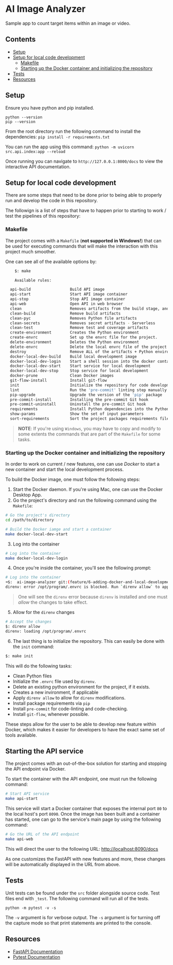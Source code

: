 # AI Image Analyzer

Sample app to count target items within an image or video.

## Contents

- [Setup](#setup)
- [Setup for local code development](#setup-for-local-code-development)
  - [Makefile](#makefile)
  - [Starting up the Docker container and initializing the repository](#starting-up-the-docker-container-and-initializing-the-repository)
- [Tests](#tests)
- [Resources](#resources)

## Setup

Ensure you have python and pip installed.

```shell
python --version
pip --version
```

From the root directory run the following command to install the
dependencies: `pip install -r requirements.txt`

You can run the app using this command: `python -m uvicorn src.api.index:app --reload`

Once running you can navigate to `http://127.0.0.1:8000/docs` to view the
interactive API documentation.

## Setup for local code development

There are some steps that need to be done prior to being able to
properly run and develop the code in this repository.

The followign is a list of steps that have to happen prior to starting to
work / test the pipelines of this repository:

### Makefile

The project comes with a `Makefile` (**not supported in Windows!**)
that can be used for executing commands that will make the interaction
with this project much smoother.

One can see all of the available options by:

```bash
    $: make

    Available rules:

  api-build                 Build API image
  api-start                 Start API image container
  api-stop                  Stop API image container
  api-web                   Open API in web browser
  clean                     Removes artifacts from the build stage, and other common Python artifacts.
  clean-build               Remove build artifacts
  clean-pyc                 Removes Python file artifacts
  clean-secrets             Removes secret artifacts - Serverless
  clean-test                Remove test and coverage artifacts
  create-environment        Creates the Python environment
  create-envrc              Set up the envrc file for the project.
  delete-environment        Deletes the Python environment
  delete-envrc              Delete the local envrc file of the project
  destroy                   Remove ALL of the artifacts + Python environments
  docker-local-dev-build    Build local development image
  docker-local-dev-login    Start a shell session into the docker container
  docker-local-dev-start    Start service for local development
  docker-local-dev-stop     Stop service for local development
  docker-prune              Clean Docker images
  git-flow-install          Install git-flow
  init                      Initialize the repository for code development
  lint                      Run the 'pre-commit' linting step manually
  pip-upgrade               Upgrade the version of the 'pip' package
  pre-commit-install        Installing the pre-commit Git hook
  pre-commit-uninstall      Uninstall the pre-commit Git hook
  requirements              Install Python dependencies into the Python environment
  show-params               Show the set of input parameters
  sort-requirements         Sort the project packages requirements file
```

> **NOTE**: If you're using `Windows`, you may have to copy and modify to some
> extents the commands that are part of the `Makefile` for some tasks.

### Starting up the Docker container and initializing the repository

In order to work on current / new features, one can use *Docker* to
start a new container and start the local development process.

To build the Docker image, one must follow the following steps:

1. Start the Docker daemon. If you're using Mac, one can use the
Docker Desktop App.
2. Go the project's directory and run the following command using the `Makefile`:
```bash
# Go the project's directory
cd /path/to/directory

# Build the Docker iamge and start a container
make docker-local-dev-start
```
3. Log into the container
```bash
# Log into the container
make docker-local-dev-login
```

4. Once you're inside the container, you'll see the following prompt:

```bash
# Log into the container
➜$:  ai-image-analyzer git:(feature/6-adding-docker-and-local-development) make docker-local-dev-login
direnv: error /opt/program/.envrc is blocked. Run `direnv allow` to approve its content
```
> One will see the `direnv` error because `direnv` is installed and one must
> *allow* the changes to take effect.

5. Allow for the `direnv` changes
```bash
# Accept the changes
$: direnv allow
direnv: loading /opt/program/.envrc
```

6. The last thing is to initialize the repository. This can easily be done
with the `init` command:

```bash
$: make init
```
This will do the following tasks:
- Clean Python files
- Initialize the `.envrc` file used by `direnv`.
- Delete an existing python environment for the project, if it exists.
- Creates a new invironment, if applicable
- Apply `direnv allow` to allow for `direnv` modifications.
- Install package requirements via `pip`
- Install `pre-commit` for code-linting and code-checking.
- Install `git-flow`, whenever possible.

These steps allow for the user to be able to develop new feature within
Docker, which makes it easier for developers to have the exact same set of
tools available.

## Starting the API service

The project comes with an out-of-the-box solution for starting and stopping
the API endpoint via Docker.

To start the container with the API endpoint, one must run the following
command:

```bash
# Start API service
make api-start
```

This service will start a Docker container that exposes the internal port
`80` to the local host's port `8090`. Once the image has been built and
a container has started, one can go to the service's main page by using
the following command:

```bash
# Go the URL of the API endpoint
make api-web
```

This will direct the user to the following URL:
[http://localhost:8090/docs](http://localhost:8090/docs)


As one customizes the FastAPI with new features and more, these changes
will be automatically displayed in the URL from above.
## Tests

Unit tests can be found under the `src` folder alongside source code.
Test files end with `_test`. The following command will run all of the tests.

```shell
python -m pytest -v -s
```

The `-v` argument is for verbose output. The `-s` argument is for turning
off the capture mode so that print statements are printed to the console.

## Resources

- [FastAPI Documentation](https://fastapi.tiangolo.com/)
- [Pytest Documentation](https://docs.pytest.org/en/7.2.x/)
